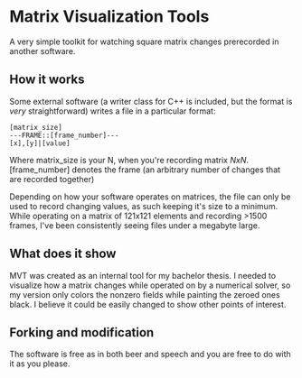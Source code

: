 Matrix Visualization Tools
==========================

A very simple toolkit for watching square matrix changes prerecorded in another software.

How it works
------------

Some external software (a writer class for C++ is included, but the format is _very_ straightforward) writes a file in a particular format:

```
[matrix_size]
---FRAME::[frame_number]---
[x],[y]|[value]
```

Where matrix_size is your N, when you're recording matrix _NxN_. [frame_number] denotes the frame (an arbitrary number of changes that are recorded together)

Depending on how your software operates on matrices, the file can only be used to record changing values, as such keeping it's size to a minimum. While operating on a matrix of 121x121 elements and recording >1500 frames, I've been consistently seeing files under a megabyte large.

What does it show
-----------------

MVT was created as an internal tool for my bachelor thesis. I needed to visualize how a matrix changes while operated on by a numerical solver, so my version only colors the nonzero fields while painting the zeroed ones black. I believe it could be easily changed to show other points of interest.

Forking and modification
------------------------ 

The software is free as in both beer and speech and you are free to do with it as you please.
